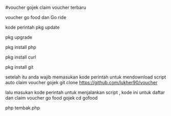 #voucher gojek claim voucher terbaru

voucher go food dan Go ride

kode perintah pkg update

pkg upgrade

pkg install php

pkg install curl

pkg install git

setelah itu anda wajib memasukan kode perintah untuk mendownload script auto claim voucher gojek git clone https://github.com/lukher90/voucher

lalu masukan kode perintah untuk menjalankan script , kode ini untuk daftar dan claim voucher go food gojek cd gofood

php tembak.php
